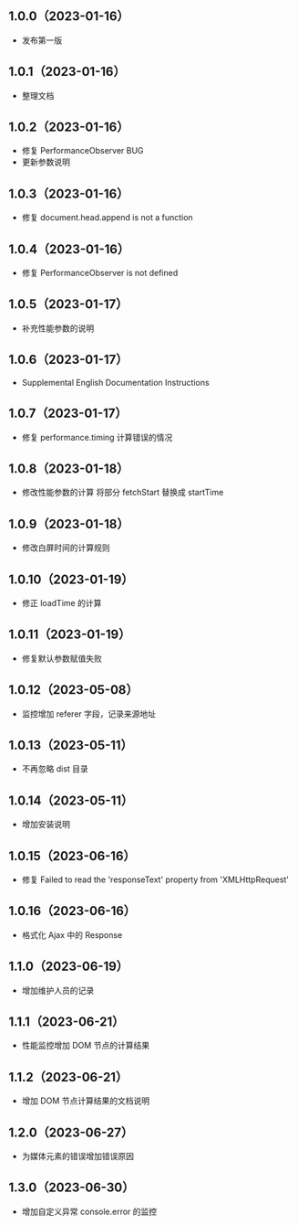 <!--
 * @Author: strick
 * @LastEditors: strick
 * @Date: 2023-01-12 10:17:17
 * @LastEditTime: 2023-06-29 17:56:16
 * @Description: 变更日志
 * @FilePath: /web/shin-monitor/CHANGELOG.md
-->
## 1.0.0（2023-01-16）
* 发布第一版

## 1.0.1（2023-01-16）
* 整理文档

## 1.0.2（2023-01-16）
* 修复 PerformanceObserver BUG
* 更新参数说明

## 1.0.3（2023-01-16）
* 修复 document.head.append is not a function

## 1.0.4（2023-01-16）
* 修复 PerformanceObserver is not defined

## 1.0.5（2023-01-17）
* 补充性能参数的说明

## 1.0.6（2023-01-17）
* Supplemental English Documentation Instructions

## 1.0.7（2023-01-17）
* 修复 performance.timing 计算错误的情况

## 1.0.8（2023-01-18）
* 修改性能参数的计算 将部分 fetchStart 替换成 startTime

## 1.0.9（2023-01-18）
* 修改白屏时间的计算规则

## 1.0.10（2023-01-19）
* 修正 loadTime 的计算

## 1.0.11（2023-01-19）
* 修复默认参数赋值失败

## 1.0.12（2023-05-08）
* 监控增加 referer 字段，记录来源地址

## 1.0.13（2023-05-11）
* 不再忽略 dist 目录

## 1.0.14（2023-05-11）
* 增加安装说明

## 1.0.15（2023-06-16）
* 修复 Failed to read the 'responseText' property from 'XMLHttpRequest'

## 1.0.16（2023-06-16）
* 格式化 Ajax 中的 Response

## 1.1.0（2023-06-19）
* 增加维护人员的记录

## 1.1.1（2023-06-21）
* 性能监控增加 DOM 节点的计算结果

## 1.1.2（2023-06-21）
* 增加 DOM 节点计算结果的文档说明

## 1.2.0（2023-06-27）
* 为媒体元素的错误增加错误原因

## 1.3.0（2023-06-30）
* 增加自定义异常 console.error 的监控